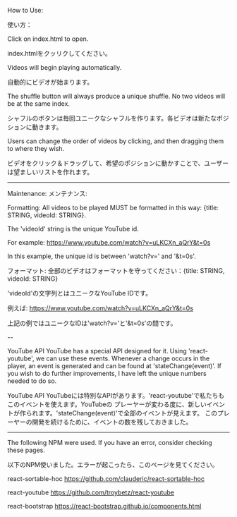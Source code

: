 
How to Use:

使い方：

Click on index.html to open.

index.htmlをクッリクしてください。

Videos will begin playing automatically.

自動的にビデオが始まります。

The shuffle button will always produce a unique shuffle. No two videos will be
at the same index.

シャフルのボタンは毎回ユニークなシャフルを作ります。各ビデオは新たなポジションに動きます。

Users can change the order of videos by clicking, and then dragging them to where
they wish.

ビデオをクリック＆ドラッグして、希望のポジションに動かすことで、ユーザーは望ましいリストを作れます。


-----------
Maintenance:
メンテナンス:

Formatting:
All videos to be played MUST be formatted in this way: {title: STRING, videoId: STRING}.

The 'videoId' string is the unique YouTube id.

For example: https://www.youtube.com/watch?v=uLKCXn_aQrY&t=0s

In this example, the unique id is between 'watch?v=' and '&t=0s'.



フォーマット:
全部のビデオはフォーマットを守ってください：{title: STRING, videoId: STRING}

'videoId'の文字列とはユニークなYouTube IDです。

例えば: https://www.youtube.com/watch?v=uLKCXn_aQrY&t=0s

上記の例ではユニークなIDは'watch?v='と'&t=0s'の間です。

--

YouTube API
YouTube has a special API designed for it. Using 'react-youtube', we can use
these events. Whenever a change occurs in the player, an event is generated and
can be found at 'stateChange(event)'. If you wish to do further improvements, I
have left the unique numbers needed to do so.

YouTube API
YouTubeには特別なAPIがあります。'react-youtube'で私たちもこのイベントを使えます。YouTubeの
プレーヤーが変わる度に、新しいイベントが作られます。'stateChange(event)'で全部のイベントが見えます。
このプレーヤーの開発を続けるために、イベントの数を残しておきました。

-----------
The following NPM were used. If you have an error, consider checking these pages.

以下のNPM使いました。エラーが起こったら、このページを見てください。

react-sortable-hoc
https://github.com/clauderic/react-sortable-hoc

react-youtube
https://github.com/troybetz/react-youtube

react-bootstrap
https://react-bootstrap.github.io/components.html
